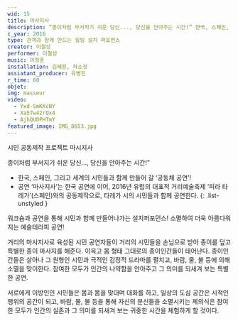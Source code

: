 ```yaml
---
wid: 15
title: 마사지사
description: “종이처럼 부서지기 쉬운 당신..., 당신을 안아주는 시간!” 한국, 스페인, 그리고 세계의 시민들과 함께 만들어 갈 ‘공동체 공연’!
c_year: 2016
type: 관객과 함께 만드는 힐링 설치 퍼포먼스
creator: 이철성
performer: 이철성
music: 이정훈
installation: 김혜원, 하소정
assiatant_producer: 유병진
r_time: 60
objet:
img: masseur
video:
  - Yxd-SmKKcNY
  - Xa57w42rQx4
  - AjhQUDPHTmY
featured_image: IMG_8653.jpg
---
```


시민 공동제작 프로젝트
마시지사

종이처럼 부서지기 쉬운 당신...,
당신을 안아주는 시간!”

- 한국, 스페인, 그리고 세계의 시민들과 함께 만들어 갈 ‘공동체 공연’!
- 공연 ‘마사지사’는 한국 공연에 이어, 2016년 유럽의 대표적 거리예술축제 ‘피라 타레가’(스페인)와의 공동제작으로, 타레가 시의 시민들과 함께 공연한다.
{: .list-unstyled }

워크숍과 공연을 통해 시민과 함께 만들어나가는 설치퍼포먼스!
소멸하여 더욱 아름다워지는 예술테라피 공연!

거리의 마사지사로 육성된 시민 공연자들이 거리의 시민들을 손님으로 받아 종이를 덮고 특별한 종이 마사지를 해준다. 이윽고 몸 형태 그대로의 종이인간들이 태어난다. 종이인간들은 살아나 그 원형인 시민과 극적인 감정적 드라마를 펼치고, 바람, 물, 불 등에 의해 소멸을 맞이한다. 참여한 모두가 인간의 나약함을 안아주고 그 의미를 되새겨 보는 특별한 공연.

서로에게 이방인인 시민들은 몸과 몸을 맞대며 대화를 하고, 일상의 도심 공간은 시적인 행위의 공간이 되고, 바람, 물, 불 등을 통해 자신의 분신들을 소멸시키는 제의식은 참여한 모두가 인간의 실존과 그 의미를 되새겨 보는 귀중한 시간을 체험하게 할 것이다.
